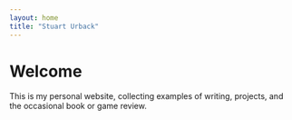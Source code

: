 ```yaml
---
layout: home
title: "Stuart Urback"
---
```


# Welcome

This is my personal website, collecting examples of writing, projects, and the occasional book or game review.

